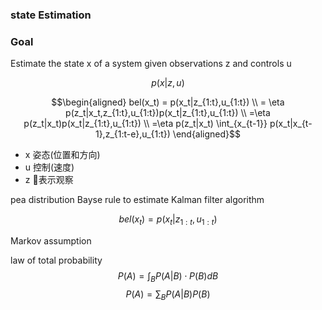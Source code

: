 ### state Estimation

### Goal
Estimate the state x of a system given observations z and controls u

$$p(x|z,u)$$

$$\begin{aligned}
    bel(x_t) = p(x_t|z_{1:t},u_{1:t}) \\
    = \eta p(z_t|x_t,z_{1:t},u_{1:t})p(x_t|z_{1:t},u_{1:t}) \\
    =\eta p(z_t|x_t)p(x_t|z_{1:t},u_{1:t}) \\
    =\eta p(z_t|x_t) \int_{x_{t-1}} p(x_t|x_{t-1},z_{1:t-e},u_{1:t})
\end{aligned}$$
- x 姿态(位置和方向)
- u 控制(速度)
- z 表示观察
  


pea distribution Bayse rule to estimate 
Kalman filter algorithm 

$$bel(x_t) = p(x_t|z_{1:t},u_{1:t})$$

Markov assumption

law of total probability
$$P(A) = \int_B P(A|B) \cdot P(B) dB$$
$$ P(A) =  \sum_B P(A|B) P(B)$$